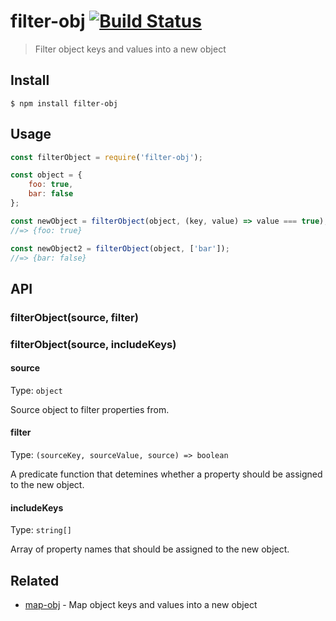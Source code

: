 # filter-obj [![Build Status](https://travis-ci.org/sindresorhus/filter-obj.svg?branch=master)](https://travis-ci.org/sindresorhus/filter-obj)

> Filter object keys and values into a new object


## Install

```
$ npm install filter-obj
```


## Usage

```js
const filterObject = require('filter-obj');

const object = {
	foo: true,
	bar: false
};

const newObject = filterObject(object, (key, value) => value === true);
//=> {foo: true}

const newObject2 = filterObject(object, ['bar']);
//=> {bar: false}
```


## API

### filterObject(source, filter)
### filterObject(source, includeKeys)

#### source

Type: `object`

Source object to filter properties from.

#### filter

Type: `(sourceKey, sourceValue, source) => boolean`

A predicate function that detemines whether a property should be assigned to the new object.

#### includeKeys

Type: `string[]`

Array of property names that should be assigned to the new object.


## Related

- [map-obj](https://github.com/sindresorhus/map-obj) - Map object keys and values into a new object
